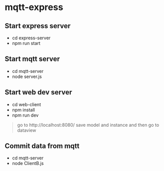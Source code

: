 # mqtt-express

## Start express server
* cd express-server
* npm run start

## Start mqtt server
* cd mqtt-server
* node server.js

## Start web dev server
* cd web-client
* npm install
* npm run dev

> go to http://localhost:8080/
> save model and instance and then go to dataview

## Commit data from mqtt
* cd mqtt-server
* node ClientB.js
